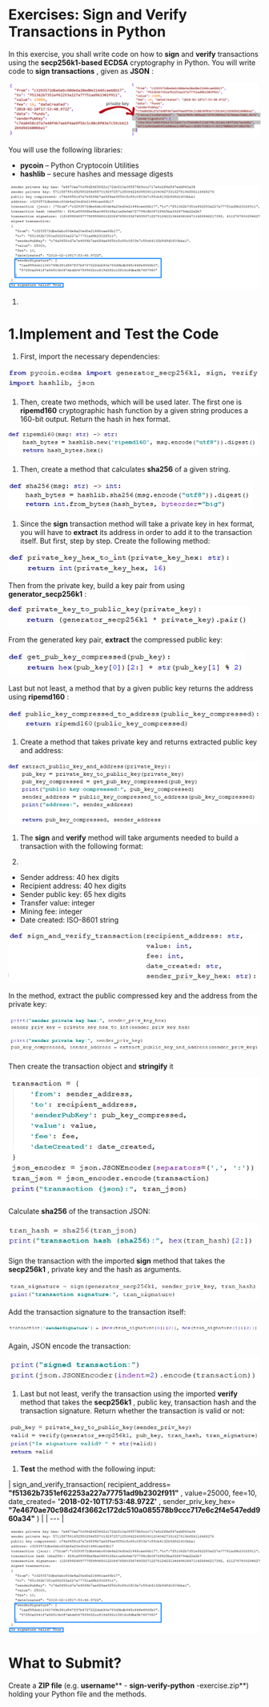 # Exercises: Sign and Verify Transactions in Python

In this exercise, you shall write code on how to **sign** and **verify** transactions using the **secp256k1-based ECDSA** cryptography in Python. You will write code to **sign transactions** , given as **JSON** :

 ![](/assets/exercises-sign-verify-python-01.png)

You will use the following libraries:

- **pycoin** – Python Cryptocoin Utilities
- **hashlib** – secure hashes and message digests

 ![](/assets/exercises-sign-verify-python-02.png)

1.
# 1.Implement and Test the Code

1. First, import the necessary dependencies:

 ![](/assets/exercises-sign-verify-python-03.png)

1. Then, create two methods, which will be used later. The first one is **ripemd160** cryptographic hash function by a given string produces a 160-bit output. Return the hash in hex format.

 ![](/assets/exercises-sign-verify-python-04.png)

1. Then, create a method that calculates **sha256** of a given string.

 ![](/assets/exercises-sign-verify-python-05.png)

1. Since the **sign** transaction method will take a private key in hex format, you will have to **extract** its address in order to add it to the transaction itself. But first, step by step. Create the following method:

 ![](/assets/exercises-sign-verify-python-06.png)

Then from the private key, build a key pair from using **generator\_secp256k1** :

 ![](/assets/exercises-sign-verify-python-07.png)

From the generated key pair, **extract** the compressed public key:

 ![](/assets/exercises-sign-verify-python-08.png)

Last but not least, a method that by a given public key returns the address using **ripemd160** :

 ![](/assets/exercises-sign-verify-python-09.png)

1. Create a method that takes private key and returns extracted public key and address:

 ![](/assets/exercises-sign-verify-python-10.png)

1. The **sign** and **verify** method will take arguments needed to build a transaction with the following format:

1.
  - Sender address: 40 hex digits
  - Recipient address: 40 hex digits
  - Sender public key: 65 hex digits
  - Transfer value: integer
  - Mining fee: integer
  - Date created: ISO-8601 string

 ![](/assets/exercises-sign-verify-python-11.png)

In the method, extract the public compressed key and the address from the private key:

 ![](/assets/exercises-sign-verify-python-12.png)

Then create the transaction object and **stringify** it

 ![](/assets/exercises-sign-verify-python-13.png)

Calculate **sha256** of the transaction JSON:

 ![](/assets/exercises-sign-verify-python-14.png)

Sign the transaction with the imported **sign** method that takes the **secp256k1** , private key and the hash as arguments.

 ![](/assets/exercises-sign-verify-python-15.png)

Add the transaction signature to the transaction itself:

 ![](/assets/exercises-sign-verify-python-16.png)

Again, JSON encode the transaction:

 ![](/assets/exercises-sign-verify-python-17.png)

1. Last but not least, verify the transaction using the imported **verify** method that takes the **secp256k1** , public key, transaction hash and the transaction signature. Return whether the transaction is valid or not:

 ![](/assets/exercises-sign-verify-python-18.png)

1. **Test** the method with the following input:

| sign\_and\_verify\_transaction(
    recipient\_address= **&quot;f51362b7351ef62253a227a77751ad9b2302f911&quot;** ,
    value=25000,
    fee=10,
    date\_created= **&#39;2018-02-10T17:53:48.972Z&#39;** ,
    sender\_priv\_key\_hex= **&quot;7e4670ae70c98d24f3662c172dc510a085578b9ccc717e6c2f4e547edd960a34&quot;** ) |
| --- |

 ![](/assets/exercises-sign-verify-python-02.png)

# What to Submit?

Create a **ZIP file** (e.g. **username**** - ****sign-verify-python**** -exercise.zip**) holding your Python file and the methods.